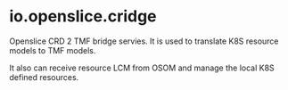 # io.openslice.cridge
Openslice CRD 2 TMF bridge servies. It is used to translate K8S resource models to TMF models.

It also can receive resource LCM from OSOM and manage the local K8S defined resources.

